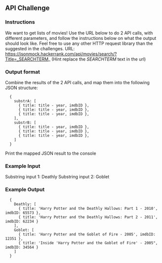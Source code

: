 ## API Challenge

### Instructions
We want to get lists of movies! Use the URL below to do 2 API calls, with different parameters, and follow the instructions below on what the output should look like.
Feel free to use any other HTTP request library than the suggested in the challenges.
URL: https://jsonmock.hackerrank.com/api/movies/search/?Title=_SEARCHTERM_
(Hint replace the _SEARCHTERM_ text in the url)

### Output format
Combine the results of the 2 API calls, and map them into the following JSON structure:
```
  {
    substrA: [
      { title: title - year, imdbID },
      { title: title - year, imdbID },
      { title: title - year, imdbID },
    ],
    substrB: [
      { title: title - year, imdbID },
      { title: title - year, imdbID },
      { title: title - year, imdbID },
    ]
  }
```  
Print the mapped JSON result to the console

### Example Input
Substring input 1: Deathly
Substring input 2: Goblet

### Example Output
```
  {
    Deathly: [
      { title: 'Harry Potter and the Deathly Hallows: Part 1 - 2010', imdbID: 65573 },
      { title: 'Harry Potter and the Deathly Hallows: Part 2 - 2011', imdbID: 62234 }
    ],
    Goblet: [
      { title: 'Harry Potter and the Goblet of Fire - 2005', imdbID: 12351 },
      { title: 'Inside 'Harry Potter and the Goblet of Fire' - 2005", imdbID: 34564 }
    ]
  }
```  
